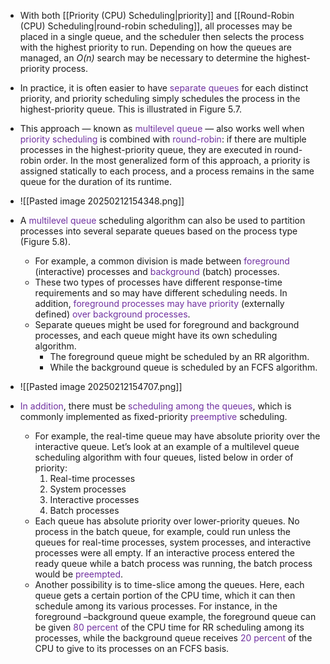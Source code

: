 
- With both [[Priority (CPU) Scheduling|priority]] and [[Round-Robin (CPU) Scheduling|round-robin scheduling]], all processes may be placed in a single queue, and the scheduler then selects the process with the highest priority to run. Depending on how the queues are managed, an *O(n)* search may be necessary to determine the highest-priority process. 
- In practice, it is often easier to have <span style="color:rgb(112, 48, 160)">separate queues</span> for each distinct priority, and priority scheduling simply schedules the process in the highest-priority queue. This is illustrated in Figure 5.7.
- This approach — known as <span style="color:rgb(112, 48, 160)">multilevel queue</span> — also works well when<span style="color:rgb(112, 48, 160)"> priority scheduling</span> is combined with <span style="color:rgb(112, 48, 160)">round-robin</span>: if there are multiple processes in the highest-priority queue, they are executed in round-robin order. In the most generalized form of this approach, a priority is assigned statically to each process, and a process remains in the same queue for the duration of its runtime.
- ![[Pasted image 20250212154348.png]]
- A <span style="color:rgb(112, 48, 160)">multilevel</span> <span style="color:rgb(112, 48, 160)">queue</span> scheduling algorithm can also be used to partition processes into several separate queues based on the process type (Figure 5.8). 
	- For example, a common division is made between <span style="color:rgb(112, 48, 160)">foreground</span> (interactive) processes and <span style="color:rgb(112, 48, 160)">background</span> (batch) processes. 
	- These two types of processes have different response-time requirements and so may have different scheduling needs. In addition, <span style="color:rgb(112, 48, 160)">foreground processes may have priority</span> (externally defined)<span style="color:rgb(112, 48, 160)"> over background processes</span>. 
	- Separate queues might be used for foreground and background processes, and each queue might have its own scheduling algorithm. 
		- The foreground queue might be scheduled by an RR algorithm. 
		- While the background queue is scheduled by an FCFS algorithm.
- ![[Pasted image 20250212154707.png]]

- <span style="color:rgb(112, 48, 160)">In addition</span>, there must be <span style="color:rgb(112, 48, 160)">scheduling among the queues</span>, which is commonly implemented as fixed-priority <span style="color:rgb(112, 48, 160)">preemptive</span> scheduling. 
	- For example, the real-time queue may have absolute priority over the interactive queue. Let’s look at an example of a multilevel queue scheduling algorithm with four queues, listed below in order of priority: 
		1. Real-time processes 
		2. System processes 
		3. Interactive processes 
		4. Batch processes
	- Each queue has absolute priority over lower-priority queues. No process in the batch queue, for example, could run unless the queues for real-time processes, system processes, and interactive processes were all empty. If an interactive process entered the ready queue while a batch process was running, the batch process would be <span style="color:rgb(112, 48, 160)">preempted</span>.
	- Another possibility is to time-slice among the queues. Here, each queue gets a certain portion of the CPU time, which it can then schedule among its various processes. For instance, in the foreground –background queue example, the foreground queue can be given <span style="color:rgb(112, 48, 160)">80 percent</span> of the CPU time for RR scheduling among its processes, while the background queue receives <span style="color:rgb(112, 48, 160)">20 percent</span> of the CPU to give to its processes on an FCFS basis.